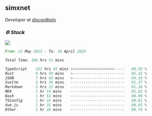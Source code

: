 <h2>simxnet</h2>
<p><em>Developer at <a href="https://github.com/dbotslist">discordbots</a></p>

### ⚙️ Stack
![](https://skillicons.dev/icons?i=git,docker,js,ts,cloudflare,css,deno,express,cpp,rust,arduino,graphql,html,nestjs,react,apollo,bash,lua,nextjs,nodejs,ps,powershell,neovim,postgres,tailwind,prisma)

<!--START_SECTION:waka-->

```rust
From: 21 May 2023 - To: 10 April 2024

Total Time: 186 hrs 51 mins

TypeScript    151 hrs 45 mins >>>>>>>>>>>>>>>>>>>>-----   80.59 %
Rust          9 hrs 59 mins   >------------------------   05.31 %
JSON          7 hrs 43 mins   >------------------------   04.10 %
Svelte        2 hrs 34 mins   -------------------------   01.37 %
Markdown      2 hrs 13 mins   -------------------------   01.18 %
MDX           1 hr 54 mins    -------------------------   01.01 %
Bash          1 hr 51 mins    -------------------------   00.99 %
TSConfig      1 hr 32 mins    -------------------------   00.81 %
Vue.js        1 hr 31 mins    -------------------------   00.81 %
Other         1 hr 26 mins    -------------------------   00.76 %
```

<!--END_SECTION:waka-->


<!--
<p align="center">
     <a href="https://discord.gg/HhybNhchcC"><img src="https://invidget.switchblade.xyz/sejc7TnX6N" align="center" ><a>
</p> 
-->
